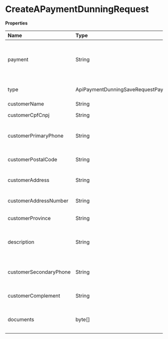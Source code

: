 # CreateAPaymentDunningRequest

**Properties**

| Name                   | Type                                           | Required | Description                                               |
| :--------------------- | :--------------------------------------------- | :------- | :-------------------------------------------------------- |
| payment                | String                                         | ✅       | Unique identifier of the payment to be recovered in Asaas |
| type                   | ApiPaymentDunningSaveRequestPaymentDunningType | ✅       | Type of payment dunning                                   |
| customerName           | String                                         | ✅       | Client name                                               |
| customerCpfCnpj        | String                                         | ✅       | Customer CPF or CNPJ                                      |
| customerPrimaryPhone   | String                                         | ✅       | Customer main telephone number                            |
| customerPostalCode     | String                                         | ✅       | Customer address zip code                                 |
| customerAddress        | String                                         | ✅       | Customer public address                                   |
| customerAddressNumber  | String                                         | ✅       | Customer address number                                   |
| customerProvince       | String                                         | ✅       | Customer neighborhood                                     |
| description            | String                                         | ❌       | Description of the product or service provided            |
| customerSecondaryPhone | String                                         | ❌       | Secondary customer phone number                           |
| customerComplement     | String                                         | ❌       | Customer address complement                               |
| documents              | byte[]                                         | ❌       | Invoice and/or contract notarized                         |

<!-- This file was generated by liblab | https://liblab.com/ -->
